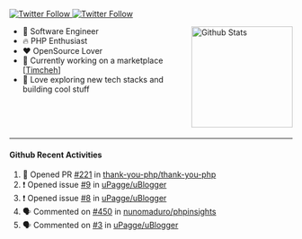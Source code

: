 <p>
  <a href="https://twitter.com/50bhan">
    <img alt="Twitter Follow" src="https://img.shields.io/twitter/follow/50bhan?color=1DA1F2&logo=twitter&style=for-the-badge">
  </a>
  
  <a href="https://www.linkedin.com/in/50bhan">
    <img alt="Twitter Follow" src="https://img.shields.io/badge/LinkedIn-0077B5?style=for-the-badge&logo=linkedin&logoColor=white">
  </a>
</p>

<img alt="Github Stats" src="https://github-readme-stats.vercel.app/api?username=50bhan&show_icons=true" align="right" height="180" />

- 🔭 Software Engineer
- :fire: PHP Enthusiast
- :hearts: OpenSource Lover
- :mega: Currently working on a marketplace [[Timcheh](https://timcheh.com)]
- 🚀 Love exploring new tech stacks and building cool stuff

<br><br><br><hr>

#### Github Recent Activities
<!--START_SECTION:activity-->
1. 💪 Opened PR [#221](https://github.com/thank-you-php/thank-you-php/pull/221) in [thank-you-php/thank-you-php](https://github.com/thank-you-php/thank-you-php)
2. ❗️ Opened issue [#9](https://github.com/uPagge/uBlogger/issues/9) in [uPagge/uBlogger](https://github.com/uPagge/uBlogger)
3. ❗️ Opened issue [#8](https://github.com/uPagge/uBlogger/issues/8) in [uPagge/uBlogger](https://github.com/uPagge/uBlogger)
4. 🗣 Commented on [#450](https://github.com/nunomaduro/phpinsights/issues/450) in [nunomaduro/phpinsights](https://github.com/nunomaduro/phpinsights)
5. 🗣 Commented on [#3](https://github.com/uPagge/uBlogger/issues/3) in [uPagge/uBlogger](https://github.com/uPagge/uBlogger)
<!--END_SECTION:activity-->

